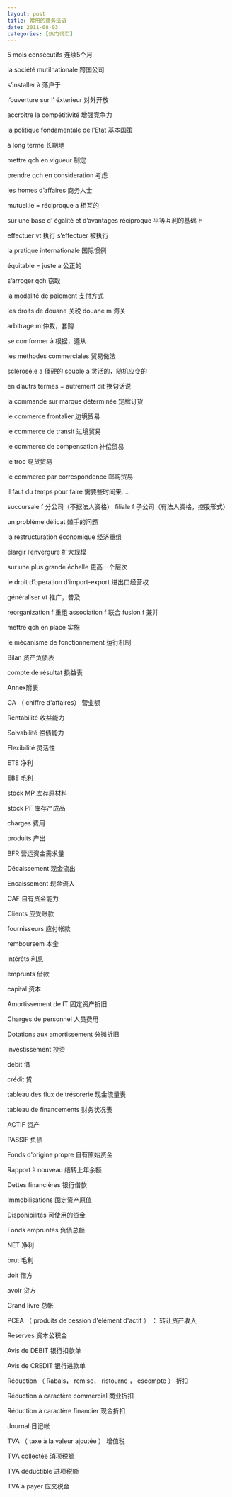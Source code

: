 ```yaml
---
layout: post
title: 常用的商务法语
date: 2011-08-03
categories: [热门词汇]  
---
```


5 mois consécutifs 连续5个月

la société mutilnationale 跨国公司

s’installer à 落户于

l’ouverture sur l’ éxterieur 对外开放

accroître la compétitivité 增强竞争力

la politique fondamentale de l’Etat 基本国策

à long terme 长期地

mettre qch en vigueur 制定

prendre qch en consideration 考虑

les homes d’affaires 商务人士

mutuel,le = réciproque a 相互的

sur une base d’ égalité et d’avantages réciproque 平等互利的基础上

effectuer vt 执行 s’effectuer 被执行

la pratique internationale 国际惯例

équitable = juste a 公正的

s’arroger qch 窃取

la modalité de paiement 支付方式

les droits de douane 关税 douane m 海关

arbitrage m 仲裁，套购

se comformer à 根据，遵从

les méthodes commerciales 贸易做法

sclérosé,e a 僵硬的 souple a 灵活的，随机应变的

en d’autrs termes = autrement dit 换句话说

la commande sur marque déterminée 定牌订货

le commerce frontalier 边境贸易

le commerce de transit 过境贸易

le commerce de compensation 补偿贸易

le troc 易货贸易

le commerce par correspondence 邮购贸易

Il faut du temps pour faire 需要些时间来….

succursale f 分公司（不据法人资格） filiale f 子公司（有法人资格，控股形式）

un problème délicat 棘手的问题

la restructuration économique 经济重组

élargir l’envergure 扩大规模

sur une plus grande échelle 更高一个层次

le droit d’operation d’import-export 进出口经营权

généraliser vt 推广，普及

reorganization f 重组 association f 联合 fusion f 兼并

mettre qch en place 实施

le mécanisme de fonctionnement 运行机制

Bilan 资产负债表

compte de résultat 损益表

Annex附表

CA （ chiffre d'affaires） 营业额

Rentabilité 收益能力

Solvabilité 偿债能力

Flexibilité 灵活性

ETE 净利

EBE 毛利

stock MP 库存原材料

stock PF 库存产成品

charges 费用

produits 产出

BFR 营运资金需求量

Décaissement 现金流出

Encaissement 现金流入

CAF 自有资金能力

Clients 应受账款

fournisseurs 应付帐款

remboursem 本金

intérêts 利息

emprunts 借款

capital 资本

Amortissement de IT 固定资产折旧

Charges de personnel 人员费用

Dotations aux amortissement 分摊折旧

investissement 投资

débit 借

crédit 贷

tableau des flux de trésorerie 现金流量表

tableau de financements 财务状况表

ACTIF 资产

PASSIF 负债

Fonds d'origine propre 自有原始资金

Rapport à nouveau 结转上年余额

Dettes financières 银行借款

Immobilisations 固定资产原值

Disponibilités 可使用的资金

Fonds empruntés 负债总额

NET 净利

brut 毛利

doit 借方

avoir 贷方

Grand livre 总帐

PCEA （ produits de cession d'élément d'actif ） ： 转让资产收入

Reserves 资本公积金

Avis de DEBIT 银行扣款单

Avis de CREDIT 银行进款单

Réduction （ Rabais， remise， ristourne ， escompte ） 折扣

Réduction à caractère commercial 商业折扣

Réduction à caractère financier 现金折扣

Journal 日记帐

TVA （ taxe à la valeur ajoutée ） 增值税

TVA collectée 消项税额

TVA déductible 进项税额

TVA à payer 应交税金
